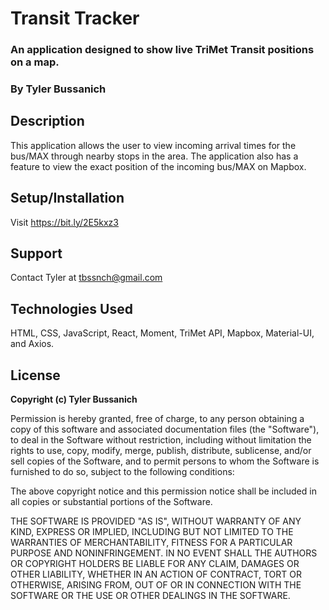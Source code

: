 # Transit Tracker
### An application designed to show live TriMet Transit positions on a map.
### **By Tyler Bussanich**

## Description

This application allows the user to view incoming arrival times for the bus/MAX through nearby stops in the area. The application also has a feature to view the exact position of the incoming bus/MAX on Mapbox. 



## Setup/Installation

Visit https://bit.ly/2E5kxz3

## Support

Contact Tyler at tbssnch@gmail.com

## Technologies Used

HTML, CSS, JavaScript, React, Moment, TriMet API, Mapbox, Material-UI, and Axios.

## License

**Copyright (c) Tyler Bussanich**

Permission is hereby granted, free of charge, to any person obtaining a copy
of this software and associated documentation files (the "Software"), to deal
in the Software without restriction, including without limitation the rights
to use, copy, modify, merge, publish, distribute, sublicense, and/or sell
copies of the Software, and to permit persons to whom the Software is
furnished to do so, subject to the following conditions:

The above copyright notice and this permission notice shall be included in all
copies or substantial portions of the Software.

THE SOFTWARE IS PROVIDED "AS IS", WITHOUT WARRANTY OF ANY KIND, EXPRESS OR
IMPLIED, INCLUDING BUT NOT LIMITED TO THE WARRANTIES OF MERCHANTABILITY,
FITNESS FOR A PARTICULAR PURPOSE AND NONINFRINGEMENT. IN NO EVENT SHALL THE
AUTHORS OR COPYRIGHT HOLDERS BE LIABLE FOR ANY CLAIM, DAMAGES OR OTHER
LIABILITY, WHETHER IN AN ACTION OF CONTRACT, TORT OR OTHERWISE, ARISING FROM,
OUT OF OR IN CONNECTION WITH THE SOFTWARE OR THE USE OR OTHER DEALINGS IN THE
SOFTWARE.
